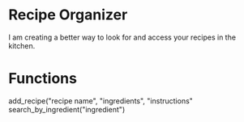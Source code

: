 # Recipe Organizer
I am creating a better way to look for and access your recipes in the kitchen. 

# Functions
add_recipe("recipe name", "ingredients", "instructions"
search_by_ingredient("ingredient")
